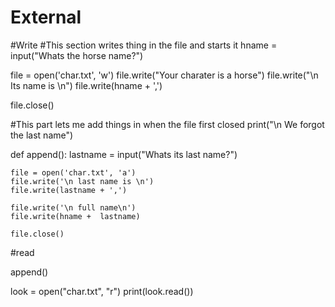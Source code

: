 # External
#Write
#This section writes thing in the file and starts it 
hname = input("Whats the horse name?")

file = open('char.txt', 'w')
file.write("Your charater is a horse")
file.write("\n Its name is \n")
file.write(hname + ',')

file.close()

#This part lets me add things in when the file first closed
print("\n We forgot the last name")

def append():
    lastname = input("Whats its last name?")

    file = open('char.txt', 'a')
    file.write('\n last name is \n')
    file.write(lastname + ',')
    
    file.write('\n full name\n')
    file.write(hname +  lastname)

    file.close()

#read
    
append()

look = open("char.txt", "r")
print(look.read())
